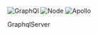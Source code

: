 ![GraphQl](https://cdn.rawgit.com/kumarharsh/graphql-for-vscode/master/images/logo.png)
![Node](https://ih1.redbubble.net/image.109336634.1604/flat,128x128,075,t-pad,128x128,f8f8f8.u1.jpg)
![Apollo](https://lh3.googleusercontent.com/pifSHkyaqEUKGiYFvhAkqGJpa-t9-rH3FPhcNlqaFzkUlZ3hpCUBybns6HOP_RVIdlRBMOd-BQ=w128-h128-e365)

GraphqlServer
